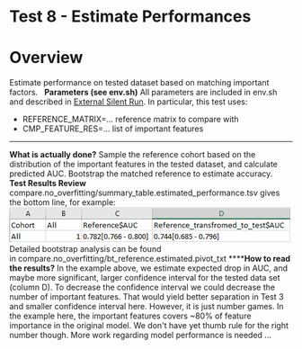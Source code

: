 # Test 8 - Estimate Performances

# **Overview**
Estimate performance on tested dataset based on matching important factors.
 
**Parameters (see env.sh)**
All parameters are included in env.sh and described in [External Silent Run](http://confluence:8090/display/WIK/External+Silent+Run).
In particular, this test uses:
- REFERENCE_MATRIX=... reference matrix to compare with
- CMP_FEATURE_RES=... list of important features
****
**What is actually done?**
Sample the reference cohort based on the distribution of the important features in the tested dataset, and calculate predicted AUC. Bootstrap the matched reference to estimate accuracy.
 
**Test Results Review**
compare.no_overfitting/summary_table.estimated_performance.tsv gives the bottom line, for example:
<img src="/attachments/13926552/13926554.png"/>
Detailed bootstrap analysis can be found in compare.no_overfitting/bt_reference.estimated.pivot_txt
******How to read the results?**
In the example above, we estimate expected drop in AUC, and maybe more significant, larger confidence interval for the tested data set (column D). To decrease the confidence interval we could decrease the number of important features. That would yield better separation in Test 3 and smaller confidence interval here. However, it is just number games. In the example here, the important features covers ~80% of feature importance in the original model. We don't have yet thumb rule for the right number though.
More work regarding model performance is needed ...
 
